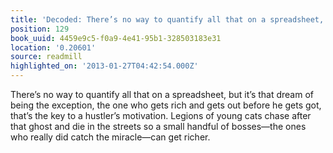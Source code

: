 ```yaml
---
title: 'Decoded: There’s no way to quantify all that on a spreadsheet, but it…'
position: 129
book_uuid: 4459e9c5-f0a9-4e41-95b1-328503183e31
location: '0.20601'
source: readmill
highlighted_on: '2013-01-27T04:42:54.000Z'
---
```


There’s no way to quantify all that on a spreadsheet, but it’s that dream of being the exception, the one who gets rich and gets out before he gets got, that’s the key to a hustler’s motivation. Legions of young cats chase after that ghost and die in the streets so a small handful of bosses—the ones who really did catch the miracle—can get richer.